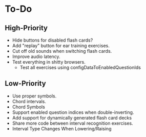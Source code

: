 # To-Do
## High-Priority
* Hide buttons for disabled flash cards?
* Add "replay" button for ear training exercises.
* Cut off old sounds when switching flash cards.
* Improve audio latency.
* Test everything in shitty browsers.
  * Test all exercises using configDataToEnabledQuestionIds
## Low-Priority
* Use proper symbols.
* Chord intervals.
* Chord Symbols
* Support enabled question indices when double-inverting.
* Add support for dynamically generated flash card decks
* Share more code between interval recognition exercises.
* Interval Type Changes When Lowering/Raising